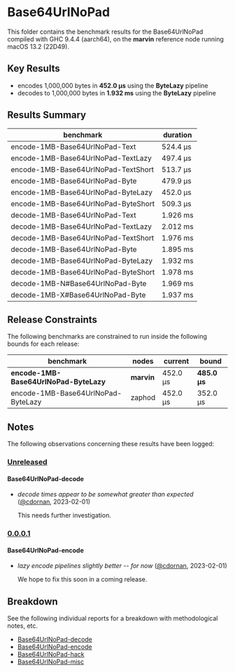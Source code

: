 # Base64UrlNoPad

This folder contains the benchmark results for the Base64UrlNoPad compiled with GHC 9.4.4 (aarch64), on the 
**marvin** reference node running macOS 13.2 (22D49).

## Key Results

* encodes 1,000,000 bytes in **452.0 μs** using the **ByteLazy** pipeline
* decodes to 1,000,000 bytes in **1.932 ms** using the **ByteLazy** pipeline

## Results Summary

| benchmark                           | duration |
| ----------------------------------- | -------- |
| encode-1MB-Base64UrlNoPad-Text      | 524.4 μs |
| encode-1MB-Base64UrlNoPad-TextLazy  | 497.4 μs |
| encode-1MB-Base64UrlNoPad-TextShort | 513.7 μs |
| encode-1MB-Base64UrlNoPad-Byte      | 479.9 μs |
| encode-1MB-Base64UrlNoPad-ByteLazy  | 452.0 μs |
| encode-1MB-Base64UrlNoPad-ByteShort | 509.3 μs |
| decode-1MB-Base64UrlNoPad-Text      | 1.926 ms |
| decode-1MB-Base64UrlNoPad-TextLazy  | 2.012 ms |
| decode-1MB-Base64UrlNoPad-TextShort | 1.976 ms |
| decode-1MB-Base64UrlNoPad-Byte      | 1.895 ms |
| decode-1MB-Base64UrlNoPad-ByteLazy  | 1.932 ms |
| decode-1MB-Base64UrlNoPad-ByteShort | 1.978 ms |
| decode-1MB-N#Base64UrlNoPad-Byte    | 1.969 ms |
| decode-1MB-X#Base64UrlNoPad-Byte    | 1.937 ms |

## Release Constraints

The following benchmarks are constrained to run inside the following bounds for each release:

| benchmark                              | nodes      | current  | bound        |
| -------------------------------------- | ---------- | -------- | ------------ |
| **encode-1MB-Base64UrlNoPad-ByteLazy** | **marvin** | 452.0 μs | **485.0 μs** |
| encode-1MB-Base64UrlNoPad-ByteLazy     | zaphod     | 452.0 μs | 352.0 μs     |

## Notes

The following observations concerning these results have been logged:

### [Unreleased]

#### Base64UrlNoPad-decode

* _decode times appear to be somewhat greater than expected_ ([@cdornan], 2023-02-01)

    This needs further investigation.

### [0.0.0.1]

#### Base64UrlNoPad-encode

* _lazy encode pipelines slightly better -- for now_ ([@cdornan], 2023-02-01)

    We hope to fix this soon in a coming release.

[Unreleased]: <https://github.com/cdornan/polymede-benchmarks>
[0.0.0.1]: <https://github.com/cdornan/polymede-benchmarks>
[@cdornan]: <https://github.com/cdornan>

## Breakdown

See the following individual reports for a breakdown with methodological notes, etc.

* [Base64UrlNoPad-decode]
* [Base64UrlNoPad-encode]
* [Base64UrlNoPad-hack]
* [Base64UrlNoPad-misc]

[Base64UrlNoPad-hack]: <./Base64UrlNoPad-hack/index.html>
[Base64UrlNoPad-encode]: <./Base64UrlNoPad-encode/index.html>
[Base64UrlNoPad-misc]: <./Base64UrlNoPad-misc/index.html>
[Base64UrlNoPad-decode]: <./Base64UrlNoPad-decode/index.html>

